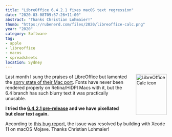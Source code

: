```yaml
---
title: "LibreOffice 6.4.2.1 fixes macOS text regression"
date: "2020-03-08T09:57:26+11:00"
abstract: "Thanks Christian Lohmaier!"
thumb: "https://rubenerd.com/files/2020/libreoffice-calc.png"
year: "2020"
category: Software
tag:
- apple
- libreoffice
- macos
- spreadsheets
location: Sydney
---
```

<p><img src="https://rubenerd.com/files/2020/libreoffice-calc.png" alt="LibreOffice Calc icon" style="width:96px; height:128px; float:right; margin:0 0 1em 2em;" /></p>

Last month I sung the praises of LibreOffice but lamented the [sorry state of their Mac port](https://rubenerd.com/libreoffice-is-great-just-not-on-the-mac/). Fonts have never been rendered properly on Retina/HiDPI Macs with it, but the 6.4 branch has such blurry text it was practically unusable.

**I tried the [6.4.2.1 pre-release](https://dev-builds.libreoffice.org/pre-releases/mac/x86_64/) and we have pixellated but clear text again.**

According to [this bug report](https://bugs.documentfoundation.org/show_bug.cgi?id=122218#c181), the issue was resolved by building with Xcode 11 on macOS Mojave. Thanks Christian Lohmaier!

